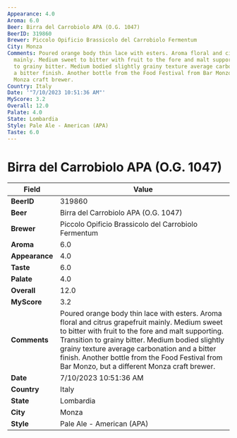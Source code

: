```yaml
---
Appearance: 4.0
Aroma: 6.0
Beer: Birra del Carrobiolo APA (O.G. 1047)
BeerID: 319860
Brewer: Piccolo Opificio Brassicolo del Carrobiolo Fermentum
City: Monza
Comments: Poured orange body thin lace with esters. Aroma floral and citrus grapefruit
  mainly. Medium sweet to bitter with fruit to the fore and malt supporting. Transition
  to grainy bitter. Medium bodied slightly grainy texture average carbonation and
  a bitter finish. Another bottle from the Food Festival from Bar Monzo, but a different
  Monza craft brewer.
Country: Italy
Date: '"7/10/2023 10:51:36 AM"'
MyScore: 3.2
Overall: 12.0
Palate: 4.0
State: Lombardia
Style: Pale Ale - American (APA)
Taste: 6.0
---
```


# Birra del Carrobiolo APA (O.G. 1047)

| Field         | Value |
|---------------|-------|
| **BeerID** | 319860 |
| **Beer** | Birra del Carrobiolo APA (O.G. 1047) |
| **Brewer** | Piccolo Opificio Brassicolo del Carrobiolo Fermentum |
| **Aroma** | 6.0 |
| **Appearance** | 4.0 |
| **Taste** | 6.0 |
| **Palate** | 4.0 |
| **Overall** | 12.0 |
| **MyScore** | 3.2 |
| **Comments** | Poured orange body thin lace with esters. Aroma floral and citrus grapefruit mainly. Medium sweet to bitter with fruit to the fore and malt supporting. Transition to grainy bitter. Medium bodied slightly grainy texture average carbonation and a bitter finish. Another bottle from the Food Festival from Bar Monzo, but a different Monza craft brewer. |
| **Date** | 7/10/2023 10:51:36 AM |
| **Country** | Italy |
| **State** | Lombardia |
| **City** | Monza |
| **Style** | Pale Ale - American (APA) |
